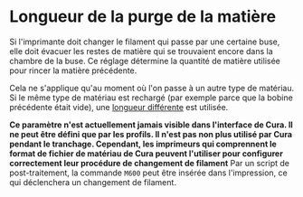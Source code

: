 Longueur de la purge de la matière
====
Si l'imprimante doit changer le filament qui passe par une certaine buse, elle doit évacuer les restes de matière qui se trouvaient encore dans la chambre de la buse. Ce réglage détermine la quantité de matière utilisée pour rincer la matière précédente.

Cela ne s'applique qu'au moment où l'on passe à un autre type de matériau. Si le même type de matériau est rechargé (par exemple parce que la bobine précédente était vide), une [longueur différente](material_end_of_filament_purge_length.md) est utilisée.

**Ce paramètre n'est actuellement jamais visible dans l'interface de Cura. Il ne peut être défini que par les profils. Il n'est pas non plus utilisé par Cura pendant le tranchage. Cependant, les imprimeurs qui comprennent le format de fichier de matériau de Cura peuvent l'utiliser pour configurer correctement leur procédure de changement de filament** Par un script de post-traitement, la commande `M600` peut être insérée dans l'impression, ce qui déclenchera un changement de filament.
